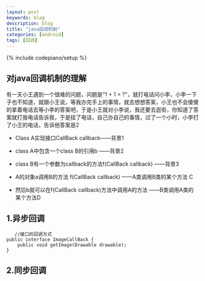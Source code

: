 ```yaml
---
layout: post
keywords: blog
description: blog
title: "java回调机制"
categories: [android]
tags: [回调]
---
```

{% include codepiano/setup %}

## 对java回调机制的理解

有一天小王遇到一个很难的问题，问题是“1 + 1 = ?”，就打电话问小李，小李一下子也不知道，就跟小王说，等我办完手上的事情，就去想想答案，小王也不会傻傻的拿着电话去等小李的答案吧，于是小王就对小李说，我还要去逛街，你知道了答案就打我电话告诉我，于是挂了电话，自己办自己的事情，过了一个小时，小李打了小王的电话，告诉他答案是2

* Class A实现接口CallBack callback——背景1

* class A中包含一个class B的引用b ——背景2

* class B有一个参数为callback的方法f(CallBack callback) ——背景3

* A的对象a调用B的方法 f(CallBack callback) ——A类调用B类的某个方法 C

* 然后b就可以在f(CallBack callback)方法中调用A的方法 ——B类调用A类的某个方法D

## 1.异步回调

       //接口的回调方式
    public interface ImageCallBack {
        public void getImage(Drawable drawable);
    }

## 2.同步回调